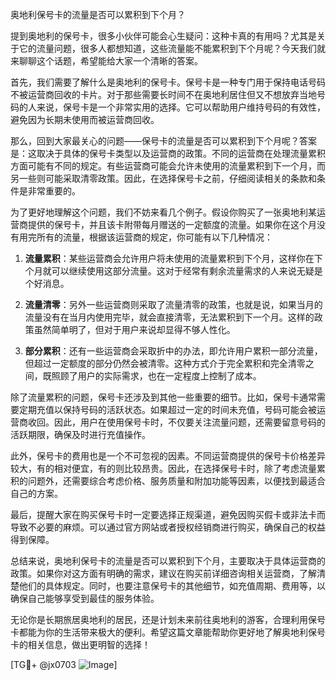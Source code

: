 奥地利保号卡的流量是否可以累积到下个月？

提到奥地利的保号卡，很多小伙伴可能会心生疑问：这种卡真的有用吗？尤其是关于它的流量问题，很多人都想知道，这些流量能不能累积到下个月呢？今天我们就来聊聊这个话题，希望能给大家一个清晰的答案。

首先，我们需要了解什么是奥地利的保号卡。保号卡是一种专门用于保持电话号码不被运营商回收的卡片。对于那些需要长时间不在奥地利居住但又不想放弃当地号码的人来说，保号卡是一个非常实用的选择。它可以帮助用户维持号码的有效性，避免因为长期未使用而被运营商回收。

那么，回到大家最关心的问题——保号卡的流量是否可以累积到下个月呢？答案是：这取决于具体的保号卡类型以及运营商的政策。不同的运营商在处理流量累积方面可能有不同的规定。有些运营商可能会允许未使用的流量累积到下一个月，而另一些则可能采取清零政策。因此，在选择保号卡之前，仔细阅读相关的条款和条件是非常重要的。

为了更好地理解这个问题，我们不妨来看几个例子。假设你购买了一张奥地利某运营商提供的保号卡，并且该卡附带每月赠送的一定额度的流量。如果你在这个月没有用完所有的流量，根据该运营商的规定，你可能有以下几种情况：

1. **流量累积**：某些运营商会允许用户将未使用的流量累积到下个月，这样你在下个月就可以继续使用这部分流量。这对于经常有剩余流量需求的人来说无疑是个好消息。
   
2. **流量清零**：另外一些运营商则采取了流量清零的政策，也就是说，如果当月的流量没有在当月内使用完毕，就会直接清零，无法累积到下一个月。这样的政策虽然简单明了，但对于用户来说却显得不够人性化。

3. **部分累积**：还有一些运营商会采取折中的办法，即允许用户累积一部分流量，但超过一定额度的部分仍然会被清零。这种方式介于完全累积和完全清零之间，既照顾了用户的实际需求，也在一定程度上控制了成本。

除了流量累积的问题，保号卡还涉及到其他一些重要的细节。比如，保号卡通常需要定期充值以保持号码的活跃状态。如果超过一定的时间未充值，号码可能会被运营商收回。因此，用户在使用保号卡时，不仅要关注流量问题，还需要留意号码的活跃期限，确保及时进行充值操作。

此外，保号卡的费用也是一个不可忽视的因素。不同运营商提供的保号卡价格差异较大，有的相对便宜，有的则比较昂贵。因此，在选择保号卡时，除了考虑流量累积的问题外，还需要综合考虑价格、服务质量和附加功能等因素，以便找到最适合自己的方案。

最后，提醒大家在购买保号卡时一定要选择正规渠道，避免因购买假卡或非法卡而导致不必要的麻烦。可以通过官方网站或者授权经销商进行购买，确保自己的权益得到保障。

总结来说，奥地利保号卡的流量是否可以累积到下个月，主要取决于具体运营商的政策。如果你对这方面有明确的需求，建议在购买前详细咨询相关运营商，了解清楚他们的具体规定。同时，也要注意保号卡的其他细节，如充值周期、费用等，以确保自己能够享受到最佳的服务体验。

无论你是长期旅居奥地利的居民，还是计划未来前往奥地利的游客，合理利用保号卡都能为你的生活带来极大的便利。希望这篇文章能帮助你更好地了解奥地利保号卡的相关信息，做出更明智的选择！

[TG💪+ @jx0703 ![Image](https://github.com/user-attachments/assets/dbca1d08-cadb-493c-b0ec-ad6f7a83f270)]